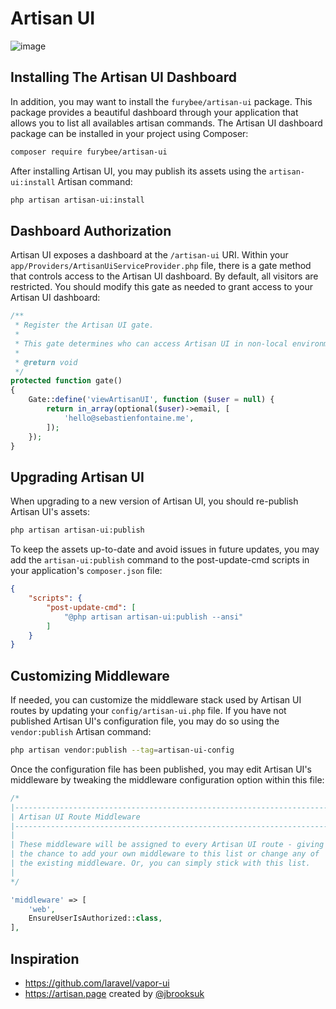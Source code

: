 # Artisan UI

![image](https://user-images.githubusercontent.com/45472257/141324726-4279ae1a-cacc-4fd7-b3de-fe3d5be6b999.png)

## Installing The Artisan UI Dashboard

In addition, you may want to install the `furybee/artisan-ui` package. This package provides a beautiful dashboard through your application that allows you to list all availables artisan commands. The Artisan UI dashboard package can be installed in your project using Composer:

```sh
composer require furybee/artisan-ui
```

After installing Artisan UI, you may publish its assets using the `artisan-ui:install` Artisan command:

```sh
php artisan artisan-ui:install
```

## Dashboard Authorization
Artisan UI exposes a dashboard at the `/artisan-ui` URI. Within your `app/Providers/ArtisanUiServiceProvider.php` file, there is a gate method that controls access to the Artisan UI dashboard. By default, all visitors are restricted. You should modify this gate as needed to grant access to your Artisan UI dashboard:

```php
/**
 * Register the Artisan UI gate.
 *
 * This gate determines who can access Artisan UI in non-local environments.
 *
 * @return void
 */
protected function gate()
{
    Gate::define('viewArtisanUI', function ($user = null) {
        return in_array(optional($user)->email, [
            'hello@sebastienfontaine.me',
        ]);
    });
}
```

## Upgrading Artisan UI

When upgrading to a new version of Artisan UI, you should re-publish Artisan UI's assets:

```sh
php artisan artisan-ui:publish
```

To keep the assets up-to-date and avoid issues in future updates, you may add the `artisan-ui:publish` command to the post-update-cmd scripts in your application's `composer.json` file:

```json
{
    "scripts": {
        "post-update-cmd": [
            "@php artisan artisan-ui:publish --ansi"
        ]
    }
}
```

## Customizing Middleware

If needed, you can customize the middleware stack used by Artisan UI routes by updating your `config/artisan-ui.php` file. If you have not published Artisan UI's configuration file, you may do so using the `vendor:publish` Artisan command:

```sh
php artisan vendor:publish --tag=artisan-ui-config
```

Once the configuration file has been published, you may edit Artisan UI's middleware by tweaking the middleware configuration option within this file:

```php
/*
|--------------------------------------------------------------------------
| Artisan UI Route Middleware
|--------------------------------------------------------------------------
|
| These middleware will be assigned to every Artisan UI route - giving you
| the chance to add your own middleware to this list or change any of
| the existing middleware. Or, you can simply stick with this list.
|
*/

'middleware' => [
    'web',
    EnsureUserIsAuthorized::class,
],
```

## Inspiration

- https://github.com/laravel/vapor-ui
- https://artisan.page created by [@jbrooksuk](https://twitter.com/jbrooksuk)
